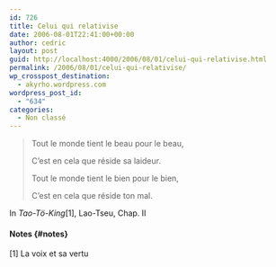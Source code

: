 ```yaml
---
id: 726
title: Celui qui relativise
date: 2006-08-01T22:41:00+00:00
author: cedric
layout: post
guid: http://localhost:4000/2006/08/01/celui-qui-relativise.html
permalink: /2006/08/01/celui-qui-relativise/
wp_crosspost_destination:
  - akyrho.wordpress.com
wordpress_post_id:
  - "634"
categories:
  - Non classé
---
```

> Tout le monde tient le beau pour le beau,
> 
> C’est en cela que réside sa laideur.
> 
> Tout le monde tient le bien pour le bien,
> 
> C’est en cela que réside ton mal.

In _Tao-Tö-King_[1], Lao-Tseu, Chap. II

#### Notes {#notes}

[1] La voix et sa vertu